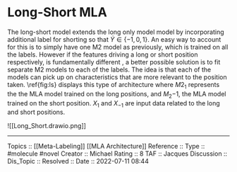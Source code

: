 # Long-Short MLA

The long-short model extends the long only model model by incorporating additional label for shorting so that $\dot{Y} \in \{-1,0,1\}$. An easy way to account for this is to simply have one M2 model as previously, which is trained on all the labels. However if the features driving a long or short position respectively, is fundamentally different , a better possible solution is to fit separate M2 models to each of the labels. The idea is that each of the models can pick up on characteristics that are more relevant to the position taken. \ref{fig:ls} displays this type of architecture where $M2_{1}$ represents the the MLA model trained on the long positions, and $M_2{-1}$, the MLA model trained on the short position. $X_1$ and $X_{-1}$ are input data related to the long and short positions. 

![[Long_Short.drawio.png]]

---
Topics :: [[Meta-Labeling]] [[MLA Architecture]]
Reference ::
Type :: #molecule #novel
Creator :: Michael
Rating :: 8
TAF :: Jacques
Discussion ::
Dis_Topic :: 
Resolved ::
Date :: 2022-07-11 08:44

